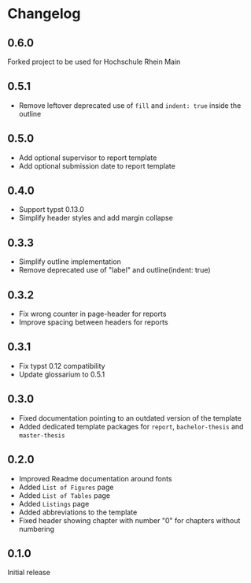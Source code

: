 # Changelog

## 0.6.0
Forked project to be used for Hochschule Rhein Main

## 0.5.1

- Remove leftover deprecated use of `fill` and `indent: true` inside the outline

## 0.5.0

- Add optional supervisor to report template
- Add optional submission date to report template

## 0.4.0

- Support typst 0.13.0
- Simplify header styles and add margin collapse

## 0.3.3

- Simplify outline implementation
- Remove deprecated use of "label" and outline(indent: true)

## 0.3.2

- Fix wrong counter in page-header for reports
- Improve spacing between headers for reports

## 0.3.1

- Fix typst 0.12 compatibility
- Update glossarium to 0.5.1

## 0.3.0

- Fixed documentation pointing to an outdated version of the template
- Added dedicated template packages for `report`, `bachelor-thesis` and `master-thesis`

## 0.2.0

- Improved Readme documentation around fonts
- Added `List of Figures` page
- Added `List of Tables` page
- Added `Listings` page
- Added abbreviations to the template
- Fixed header showing chapter with number "0" for chapters without numbering

## 0.1.0

Initial release
